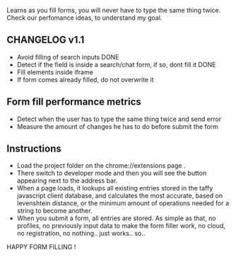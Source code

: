 Learns as you fill forms, you will never have to type the same thing twice.
Check our perfomance ideas, to understand my goal.

CHANGELOG  v1.1
---------------

- Avoid filling of search inputs                                           DONE
- Detect if the field is inside a search/chat form, if so, dont fill it    DONE
- Fill elements inside iframe                                              
- If form comes already filled, do not overwrite it 


Form fill performance metrics
-----------------------------

- Detect when the user has to type the same thing twice and send error
- Measure the amount of changes he has to do before submit the form


Instructions
------------

- Load the project folder on the chrome://extensions page . 
- There switch to developer mode and then you will see the button appearing next to the address bar. 
- When a page loads, it lookups all existing entries stored in the taffy javascript client database, and calculates the most accurate, based on levenshtein distance, or the minimum amount of operations needed for a string to become another.
- When you submit a form, all entries are stored. As simple as that, no profiles, no previously input data to make the form filler work, no cloud, no registration, no nothing.. just works.. so.. 


HAPPY FORM FILLING !
